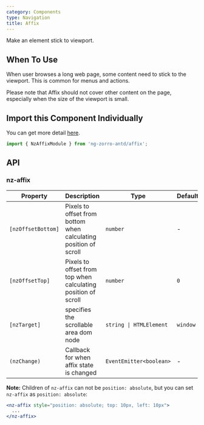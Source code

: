 ```yaml
---
category: Components
type: Navigation
title: Affix
---
```


Make an element stick to viewport.

## When To Use

When user browses a long web page, some content need to stick to the viewport. This is common for menus and actions.

Please note that Affix should not cover other content on the page, especially when the size of the viewport is small.

## Import this Component Individually

You can get more detail [here](/docs/getting-started/en#import-a-component-individually).

```ts
import { NzAffixModule } from 'ng-zorro-antd/affix';
```

## API

### nz-affix

| Property | Description | Type | Default |
| -------- | ----------- | ---- | ------- |
| `[nzOffsetBottom]` | Pixels to offset from bottom when calculating position of scroll | `number` | - |
| `[nzOffsetTop]` | Pixels to offset from top when calculating position of scroll | `number` | `0` |
| `[nzTarget]` | specifies the scrollable area dom node | `string \| HTMLElement` | `window` |
| `(nzChange)` | Callback for when affix state is changed | `EventEmitter<boolean>` | - |

**Note:** Children of `nz-affix` can not be `position: absolute`, but you can set `nz-affix` as `position: absolute`:

```jsx
<nz-affix style="position: absolute; top: 10px, left: 10px">
  ...
</nz-affix>
```
